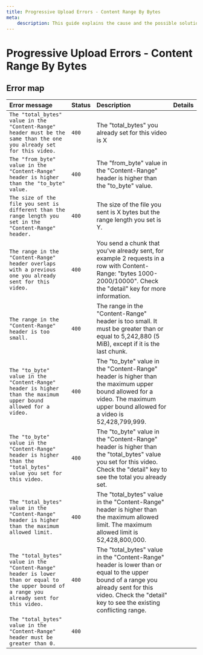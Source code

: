 ```yaml
---
title: Progressive Upload Errors - Content Range By Bytes
meta: 
    description: This guide explains the cause and the possible solutions for the Content Range By Bytes error.
---
```


# Progressive Upload Errors - Content Range By Bytes

## Error map

| Error message                                                                                                                                 | Status | Description                                                                                                                                                                                               | Details |
| :-------------------------------------------------------------------------------------------------------------------------------------------- | :----- | :-------------------------------------------------------------------------------------------------------------------------------------------------------------------------------------------------------- | :------ |
| `The "total_bytes" value in the "Content-Range" header must be the same than the one you already set for this video.`                         | `400`  | The "total_bytes" you already set for this video is X                                                                                                                                                     |         |
| `The "from_byte" value in the "Content-Range" header is higher than the "to_byte" value.`                                                     | `400`  | The "from_byte" value in the "Content-Range" header is higher than the "to_byte" value.                                                                                                                   |         |
| `The size of the file you sent is different than the range length you set in the "Content-Range" header.`                                     | `400`  | The size of the file you sent is X bytes but the range length you set is Y.                                                                                                                               |         |
| `The range in the "Content-Range" header overlaps with a previous one you already sent for this video.`                                       | `400`  | You send a chunk that you've already sent, for example 2 requests in a row with Content-Range: "bytes 1000-2000/10000". Check the "detail" key for more information.                                      |         |
| `The range in the "Content-Range" header is too small.`                                                                                       | `400`  | The range in the "Content-Range" header is too small. It must be greater than or equal to 5,242,880 (5 MiB), except if it is the last chunk.                                                              |         |
| `The "to_byte" value in the "Content-Range" header is higher than the maximum upper bound allowed for a video.`                               | `400`  | The "to_byte" value in the "Content-Range" header is higher than the maximum upper bound allowed for a video. The maximum upper bound allowed for a video is 52,428,799,999.                              |         |
| `The "to_byte" value in the "Content-Range" header is higher than the "total_bytes" value you set for this video.`                            | `400`  | The "to_byte" value in the "Content-Range" header is higher than the "total_bytes" value you set for this video. Check the "detail" key to see the total you already set.                                 |         |
| `The "total_bytes" value in the "Content-Range" header is higher than the maximum allowed limit.`                                             | `400`  | The "total_bytes" value in the "Content-Range" header is higher than the maximum allowed limit. The maximum allowed limit is 52,428,800,000.                                                              |         |
| `The "total_bytes" value in the "Content-Range" header is lower than or equal to the upper bound of a range you already sent for this video.` | `400`  | The "total_bytes" value in the "Content-Range" header is lower than or equal to the upper bound of a range you already sent for this video. Check the "detail" key to see the existing conflicting range. |         |
| `The "total_bytes" value in the "Content-Range" header must be greater than 0.`                                                               | `400`  |                                                                                                                                                                                                           |         |

